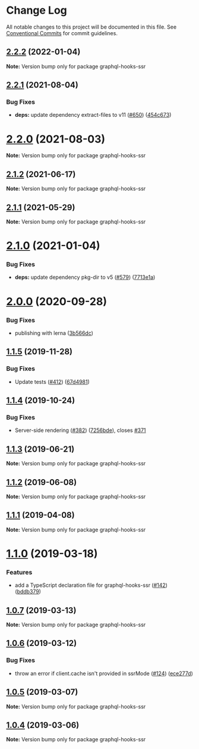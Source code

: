 # Change Log

All notable changes to this project will be documented in this file.
See [Conventional Commits](https://conventionalcommits.org) for commit guidelines.

## [2.2.2](https://github.com/nearform/graphql-hooks/compare/graphql-hooks-ssr@2.2.1...graphql-hooks-ssr@2.2.2) (2022-01-04)

**Note:** Version bump only for package graphql-hooks-ssr





## [2.2.1](https://github.com/nearform/graphql-hooks/compare/graphql-hooks-ssr@2.2.0...graphql-hooks-ssr@2.2.1) (2021-08-04)


### Bug Fixes

* **deps:** update dependency extract-files to v11 ([#650](https://github.com/nearform/graphql-hooks/issues/650)) ([454c673](https://github.com/nearform/graphql-hooks/commit/454c673a8327d6dbe3668180b80e2bdb28fb782c))





# [2.2.0](https://github.com/nearform/graphql-hooks/compare/graphql-hooks-ssr@2.1.2...graphql-hooks-ssr@2.2.0) (2021-08-03)

**Note:** Version bump only for package graphql-hooks-ssr





## [2.1.2](https://github.com/nearform/graphql-hooks/compare/graphql-hooks-ssr@2.1.1...graphql-hooks-ssr@2.1.2) (2021-06-17)

**Note:** Version bump only for package graphql-hooks-ssr





## [2.1.1](https://github.com/nearform/graphql-hooks/compare/graphql-hooks-ssr@2.1.0...graphql-hooks-ssr@2.1.1) (2021-05-29)

**Note:** Version bump only for package graphql-hooks-ssr





# [2.1.0](https://github.com/nearform/graphql-hooks/compare/graphql-hooks-ssr@2.0.0...graphql-hooks-ssr@2.1.0) (2021-01-04)


### Bug Fixes

* **deps:** update dependency pkg-dir to v5 ([#579](https://github.com/nearform/graphql-hooks/issues/579)) ([7713e1a](https://github.com/nearform/graphql-hooks/commit/7713e1a53f817ec5cf66e40d55797a86fe73ec02))





# [2.0.0](https://github.com/nearform/graphql-hooks/compare/graphql-hooks-ssr@1.1.5...graphql-hooks-ssr@2.0.0) (2020-09-28)


### Bug Fixes

* publishing with lerna ([3b566dc](https://github.com/nearform/graphql-hooks/commit/3b566dcf3123d432c8d1e48eaac2743e4eb886a1))





## [1.1.5](https://github.com/nearform/graphql-hooks/compare/graphql-hooks-ssr@1.1.4...graphql-hooks-ssr@1.1.5) (2019-11-28)


### Bug Fixes

* Update tests ([#412](https://github.com/nearform/graphql-hooks/issues/412)) ([67d4981](https://github.com/nearform/graphql-hooks/commit/67d4981ebc3bbf6364747599b58088074e733e48))





## [1.1.4](https://github.com/nearform/graphql-hooks/compare/graphql-hooks-ssr@1.1.3...graphql-hooks-ssr@1.1.4) (2019-10-24)


### Bug Fixes

* Server-side rendering ([#382](https://github.com/nearform/graphql-hooks/issues/382)) ([7256bde](https://github.com/nearform/graphql-hooks/commit/7256bde4e52fc78479c887c7671eb7fb82cbd0d0)), closes [#371](https://github.com/nearform/graphql-hooks/issues/371)





## [1.1.3](https://github.com/nearform/graphql-hooks/compare/graphql-hooks-ssr@1.1.2...graphql-hooks-ssr@1.1.3) (2019-06-21)

**Note:** Version bump only for package graphql-hooks-ssr





## [1.1.2](https://github.com/nearform/graphql-hooks/compare/graphql-hooks-ssr@1.1.1...graphql-hooks-ssr@1.1.2) (2019-06-08)

**Note:** Version bump only for package graphql-hooks-ssr





## [1.1.1](https://github.com/nearform/graphql-hooks/compare/graphql-hooks-ssr@1.1.0...graphql-hooks-ssr@1.1.1) (2019-04-08)

**Note:** Version bump only for package graphql-hooks-ssr





# [1.1.0](https://github.com/nearform/graphql-hooks/compare/graphql-hooks-ssr@1.0.7...graphql-hooks-ssr@1.1.0) (2019-03-18)


### Features

* add a TypeScript declaration file for graphql-hooks-ssr ([#142](https://github.com/nearform/graphql-hooks/issues/142)) ([bddb379](https://github.com/nearform/graphql-hooks/commit/bddb379))





## [1.0.7](https://github.com/nearform/graphql-hooks/compare/graphql-hooks-ssr@1.0.6...graphql-hooks-ssr@1.0.7) (2019-03-13)

**Note:** Version bump only for package graphql-hooks-ssr





## [1.0.6](https://github.com/nearform/graphql-hooks/compare/graphql-hooks-ssr@1.0.5...graphql-hooks-ssr@1.0.6) (2019-03-12)


### Bug Fixes

* throw an error if client.cache isn't provided in ssrMode ([#124](https://github.com/nearform/graphql-hooks/issues/124)) ([ece277d](https://github.com/nearform/graphql-hooks/commit/ece277d))





## [1.0.5](https://github.com/nearform/graphql-hooks/compare/graphql-hooks-ssr@1.0.4...graphql-hooks-ssr@1.0.5) (2019-03-07)

**Note:** Version bump only for package graphql-hooks-ssr





## [1.0.4](https://github.com/nearform/graphql-hooks/compare/graphql-hooks-ssr@1.0.3...graphql-hooks-ssr@1.0.4) (2019-03-06)

**Note:** Version bump only for package graphql-hooks-ssr
